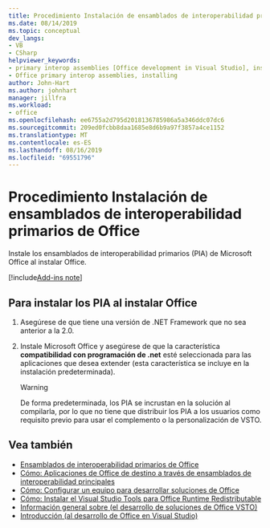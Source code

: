 ```yaml
---
title: Procedimiento Instalación de ensamblados de interoperabilidad primarios de Office
ms.date: 08/14/2019
ms.topic: conceptual
dev_langs:
- VB
- CSharp
helpviewer_keywords:
- primary interop assemblies [Office development in Visual Studio], installing
- Office primary interop assemblies, installing
author: John-Hart
ms.author: johnhart
manager: jillfra
ms.workload:
- office
ms.openlocfilehash: ee6755a2d795d2018136785986a5a346ddc07dc6
ms.sourcegitcommit: 209ed0fcbb8daa1685e8d6b9a97f3857a4ce1152
ms.translationtype: MT
ms.contentlocale: es-ES
ms.lasthandoff: 08/16/2019
ms.locfileid: "69551796"
---
```

# <a name="how-to-install-office-primary-interop-assemblies"></a>Procedimiento Instalación de ensamblados de interoperabilidad primarios de Office
  Instale los ensamblados de interoperabilidad primarios (PIA) de Microsoft Office al instalar Office.

[!include[Add-ins note](includes/addinsnote.md)]

## <a name="to-install-the-pias-when-you-install-office"></a>Para instalar los PIA al instalar Office

1. Asegúrese de que tiene una versión de .NET Framework que no sea anterior a la 2.0.

2. Instale Microsoft Office y asegúrese de que la característica **compatibilidad con programación de .net** esté seleccionada para las aplicaciones que desea extender (esta característica se incluye en la instalación predeterminada).

    > [!WARNING]
    > De forma predeterminada, los PIA se incrustan en la solución al compilarla, por lo que no tiene que distribuir los PIA a los usuarios como requisito previo para usar el complemento o la personalización de VSTO.

## <a name="see-also"></a>Vea también
- [Ensamblados de interoperabilidad primarios de Office](../vsto/office-primary-interop-assemblies.md)
- [Cómo: Aplicaciones de Office de destino a través de ensamblados de interoperabilidad principales](../vsto/how-to-target-office-applications-through-primary-interop-assemblies.md)
- [Cómo: Configurar un equipo para desarrollar soluciones de Office](../vsto/how-to-configure-a-computer-to-develop-office-solutions.md)
- [Cómo: Instalar el Visual Studio Tools para Office Runtime Redistributable](../vsto/how-to-install-the-visual-studio-tools-for-office-runtime-redistributable.md)
- [Información general sobre &#40;el desarrollo de soluciones de Office VSTO&#41;](../vsto/office-solutions-development-overview-vsto.md)
- [Introducción &#40;al desarrollo de Office en Visual Studio&#41;](../vsto/getting-started-office-development-in-visual-studio.md)
